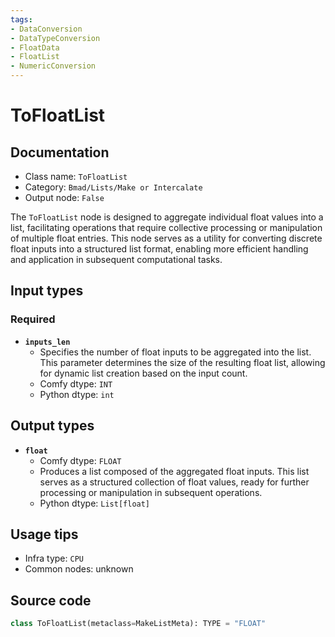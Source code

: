```yaml
---
tags:
- DataConversion
- DataTypeConversion
- FloatData
- FloatList
- NumericConversion
---
```


# ToFloatList
## Documentation
- Class name: `ToFloatList`
- Category: `Bmad/Lists/Make or Intercalate`
- Output node: `False`

The `ToFloatList` node is designed to aggregate individual float values into a list, facilitating operations that require collective processing or manipulation of multiple float entries. This node serves as a utility for converting discrete float inputs into a structured list format, enabling more efficient handling and application in subsequent computational tasks.
## Input types
### Required
- **`inputs_len`**
    - Specifies the number of float inputs to be aggregated into the list. This parameter determines the size of the resulting float list, allowing for dynamic list creation based on the input count.
    - Comfy dtype: `INT`
    - Python dtype: `int`
## Output types
- **`float`**
    - Comfy dtype: `FLOAT`
    - Produces a list composed of the aggregated float inputs. This list serves as a structured collection of float values, ready for further processing or manipulation in subsequent operations.
    - Python dtype: `List[float]`
## Usage tips
- Infra type: `CPU`
- Common nodes: unknown


## Source code
```python
class ToFloatList(metaclass=MakeListMeta): TYPE = "FLOAT"

```
